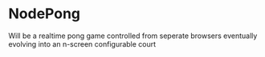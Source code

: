 # NodePong
Will be a realtime pong game controlled from seperate browsers eventually evolving into an n-screen configurable court

